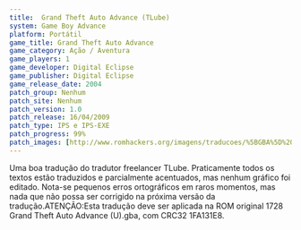 ```yaml
---
title:  Grand Theft Auto Advance (TLube)
system: Game Boy Advance
platform: Portátil
game_title: Grand Theft Auto Advance
game_category: Ação / Aventura
game_players: 1
game_developer: Digital Eclipse
game_publisher: Digital Eclipse
game_release_date: 2004
patch_group: Nenhum
patch_site: Nenhum
patch_version: 1.0
patch_release: 16/04/2009
patch_type: IPS e IPS-EXE
patch_progress: 99%
patch_images: [http://www.romhackers.org/imagens/traducoes/%5BGBA%5D%20Grand%20Theft%20Auto%20Advance%20-%20TLube%20-%201.png,http://www.romhackers.org/imagens/traducoes/%5BGBA%5D%20Grand%20Theft%20Auto%20Advance%20-%20TLube%20-%202.png,http://www.romhackers.org/imagens/traducoes/%5BGBA%5D%20Grand%20Theft%20Auto%20Advance%20-%20TLube%20-%203.png]
---
```

Uma boa tradução do tradutor freelancer TLube. Praticamente todos os textos estão traduzidos e parcialmente acentuados, mas nenhum gráfico foi editado. Nota-se pequenos erros ortográficos em raros momentos, mas nada que não possa ser corrigido na próxima versão da tradução.ATENÇÃO:Esta tradução deve ser aplicada na ROM original 1728 Grand Theft Auto Advance (U).gba, com CRC32 1FA131E8.